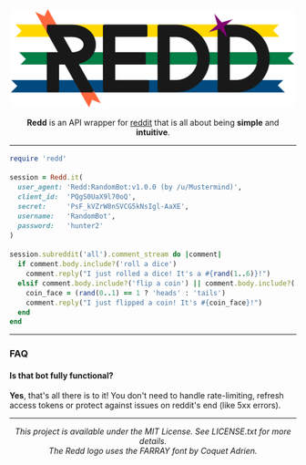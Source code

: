 <div align="center">
  <!-- Redd -->
  <img src="logo.png" width="500"><br>

  <!-- Intro Text -->
  <strong>Redd</strong> is an API wrapper
  for <a href="https://www.reddit.com/dev/api">reddit</a>
  that is all about being <strong>simple</strong>
  and <strong>intuitive</strong>.
</div>

---

```ruby
require 'redd'

session = Redd.it(
  user_agent: 'Redd:RandomBot:v1.0.0 (by /u/Mustermind)',
  client_id:  'PQgS0UaX9l70oQ',
  secret:     'PsF_kVZrW8nSVCG5kNsIgl-AaXE',
  username:   'RandomBot',
  password:   'hunter2'
)

session.subreddit('all').comment_stream do |comment|
  if comment.body.include?('roll a dice')
    comment.reply("I just rolled a dice! It's a #{rand(1..6)}!")
  elsif comment.body.include?('flip a coin') || comment.body.include?('coin flip')
    coin_face = (rand(0..1) == 1 ? 'heads' : 'tails')
    comment.reply("I just flipped a coin! It's #{coin_face}!")
  end
end
```

---

### FAQ

#### Is that bot fully functional?
**Yes**, that's all there is to it! You don't need to handle rate-limiting, refresh access tokens or protect against issues on reddit's end (like 5xx errors).

---

<div align="center">
  <!-- Copyright Notice -->
  <em>
  This project is available under the MIT License. See LICENSE.txt for more details.<br>
  The Redd logo uses the FARRAY font by Coquet Adrien.
  </em>
</div>
